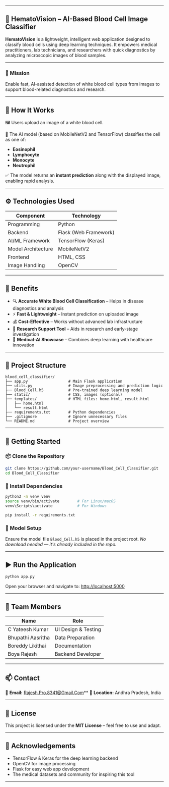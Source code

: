 
---

## 🧬 HematoVision – AI-Based Blood Cell Image Classifier

**HematoVision** is a lightweight, intelligent web application designed to classify blood cells using deep learning techniques. It empowers medical practitioners, lab technicians, and researchers with quick diagnostics by analyzing microscopic images of blood samples.

---

### 🎯 Mission

Enable fast, AI-assisted detection of white blood cell types from images to support blood-related diagnostics and research.

---



## 📸 How It Works

🖼️ Users upload an image of a white blood cell.

🤖 The AI model (based on MobileNetV2 and TensorFlow) classifies the cell as one of:

* **Eosinophil**
* **Lymphocyte**
* **Monocyte**
* **Neutrophil**

✅ The model returns an **instant prediction** along with the displayed image, enabling rapid analysis.

---

## ⚙️ Technologies Used

| Component          | Technology            |
| ------------------ | --------------------- |
| Programming        | Python                |
| Backend            | Flask (Web Framework) |
| AI/ML Framework    | TensorFlow (Keras)    |
| Model Architecture | MobileNetV2           |
| Frontend           | HTML, CSS             |
| Image Handling     | OpenCV                |

---

## 🌟 Benefits

* 🔍 **Accurate White Blood Cell Classification** – Helps in disease diagnostics and analysis
* ⚡ **Fast & Lightweight** – Instant prediction on uploaded image
* 💰 **Cost-Effective** – Works without advanced lab infrastructure
* 🧪 **Research Support Tool** – Aids in research and early-stage investigation
* 🧠 **Medical-AI Showcase** – Combines deep learning with healthcare innovation

---

## 🧠 Project Structure

```
blood_cell_classifier/
├── app.py                  # Main Flask application
├── utils.py                # Image preprocessing and prediction logic
├── Blood_Cell.h5           # Pre-trained deep learning model
├── static/                 # CSS, images (optional)
├── templates/              # HTML files: home.html, result.html
│   ├── home.html
│   └── result.html
├── requirements.txt        # Python dependencies
├── .gitignore              # Ignore unnecessary files
└── README.md               # Project overview
```

---

## 🚀 Getting Started

### 📦 Clone the Repository

```bash
git clone https://github.com/your-username/Blood_Cell_Classifier.git
cd Blood_Cell_Classifier
```

### 🔧 Install Dependencies

```bash
python3 -m venv venv
source venv/bin/activate        # For Linux/macOS
venv\Scripts\activate           # For Windows

pip install -r requirements.txt
```

### 📁 Model Setup

Ensure the model file `Blood_Cell.h5` is placed in the project root.
*No download needed — it's already included in the repo.*

---

## ▶️ Run the Application

```bash
python app.py
```

Open your browser and navigate to: [http://localhost:5000](http://localhost:5000)

---

## 👥 Team Members

| Name                      | Role           |
| ------------------------- | -------------- |
| C Yateesh Kumar           | UI Design & Testing |
| Bhupathi Aasritha         |  Data Preparation   |
|  Boreddy Likithai         |  Documentation  |
| Boya Rajesh               | Backend Developer  |

---

## 📫 Contact

📧 **Email:** Rajesh.Pro.8341@Gmail.Com**
📍 **Location:** Andhra Pradesh, India

---

## 📄 License

This project is licensed under the **MIT License** – feel free to use and adapt.

---

## 🙏 Acknowledgements

* TensorFlow & Keras for the deep learning backend
* OpenCV for image processing
* Flask for easy web app development
* The medical datasets and community for inspiring this tool

---


